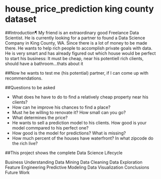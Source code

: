 # house_price_prediction king county dataset

##Introduction¶
My friend is an extraordinary good Freelance Data Scientist. He is currently looking for a partner to found a Data Science Company in King County, WA. Since there is a lot of money to be made there. He wants to help rich people to accomplish private goals with data. He is very smart and has already figured out which house would be perfect to start his business: It must be cheap, near his potentiell rich clients, should have a bathroom...thats about it

##Now he wants to test me (his potential) partner, if I can come up with recommendations.

##Questions to be asked
* What does he have to do to find a relatively cheap property near his clients?
* How can he improve his chances to find a place?
* Must he be willing to renovate it? How small can you go?
* What determines the price?
* He wants to sell a prediction model to his clients. How good is your model commpared to his perfect one?
* How good is the model for predictions? What is missing?
* How much percent of the houses have waterfront? In what zipcode do the rich live?

##This project shows the complete Data Science Lifecycle

Business Understanding
Data Mining
Data Cleaning
Data Exploration
Feature Engineering
Predictive Modeling
Data Visualization
Conclusions
Future Work
